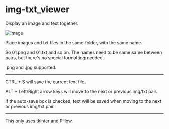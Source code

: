 # img-txt_viewer
Display an image and text together.

![image](https://user-images.githubusercontent.com/70049990/220445796-ea8c9b05-3a89-46cb-81f9-e291589d6c07.png)

Place images and txt files in the same folder, with the same name.

So 01.png and 01.txt and so on. The names need to be same same between pairs, but there's no special formatting needed.

.png and .jpg supported.

__________

CTRL + S will save the current text file.

ALT + Left/Right arrow keys will move to the next or previous img/txt pair.

If the auto-save box is checked, text will be saved when moving to the next or previous img/txt pair.

__________

This only uses tkinter and Pillow.
